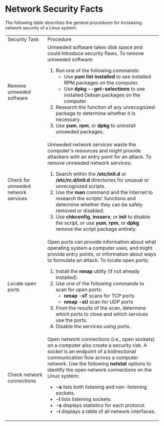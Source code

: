 # Network Security Facts

The following table describes the general procedures for increasing network
security of a Linux system:

<table>

<tr> <td>Security Task</td> <td>Procedure</td>

</tr>

<tr> <td>Remove unneeded software</td> <td>Unneeded software takes disk space
and could introduce security flaws. To remove unneeded software:

<ol>

<li>Run one of the following commands:

<ul>

<li>Use <b>yum list installed</b> to see installed RPM packages on the
computer.

</li>

<li>Use <b>dpkg --get-selections</b> to see installed Debian packages on the
computer.

</li>

</ul>

</li>

<li>Research the function of any unrecognized package to determine whether it
is necessary.

</li>

<li>Use <b>yum</b>, <b>rpm</b>, or <b>dpkg</b> to uninstall unneeded packages.

</li>

</ol> </td>

</tr>

<tr> <td>Check for unneeded network services</td> <td>Unneeded network
services waste the computer's resources and might provide attackers with an
entry point for an attack. To remove unneeded network services:

<ol>

<li>Search within the <b>/etc/init.d</b> or <b>/etc/rc.d/init.d
</b>directories for unusual or unrecognized scripts.

</li>

<li>Use the <b>man</b> command and the Internet to research the scripts'
functions and determine whether they can be safely removed or disabled.

</li>

<li>Use <b>chkconfig</b>, <b>insserv</b>, or <b>init</b> to disable the
script, or use <b>yum</b>, <b>rpm</b>, or <b>dpkg</b> remove the script
package entirely.

</li>

</ol> </td>

</tr>

<tr> <td>Locate open ports</td> <td>Open ports can provide information about
what operating system a computer uses, and might provide entry points, or
information about ways to formulate an attack. To locate open ports:

<ol>

<li>Install the <b>nmap</b> utility (if not already installed).

</li>

<li>Use one of the following commands to scan for open ports:

<ul>

<li><b>nmap -sT</b> scans for TCP ports

</li>

<li><b>nmap -sU</b> scan for UDP ports

</li>

</ul>

</li>

<li>From the results of the scan, determine which ports to close and which
services use the ports.

</li>

<li>Disable the services using ports.

</li>

</ol> </td>

</tr>

<tr> <td>Check network connections</td> <td>Open network connections (i.e.,
open sockets) on a computer also create a security risk. A <i>socket</i> is an
endpoint of a bidirectional communication flow across a computer network. Use
the following <b>netstat</b> options to identify the open network connections
on the Linux system:

<ul>

<li><b>-a </b>lists both listening and non-listening sockets.

</li>

<li><b>-l </b>lists listening sockets.

</li>

<li><b>-s</b> displays statistics for each protocol.

</li>

<li><b>-i</b> displays a table of all network interfaces.

</li>

</ul> </td>

</tr> </table>

